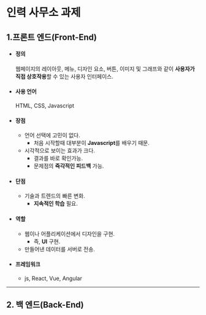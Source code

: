 # 인력 사무소 과제

## 1.프론트 엔드(Front-End)<br>
* #### 정의
  웹페이지의 레이아웃, 메뉴, 디자인 요소, 버튼, 이미지 및 그래프와 같이 **사용자가 직접 상호작용**할 수 있는 사용자 인터페이스.<br>

* #### 사용 언어
  HTML, CSS, Javascript<br>

* #### 장점
  * 언어 선택에 고민이 없다.<br>
    - 처음 시작할때 대부분이 **Javascript**를 배우기 때문.<br>
  * 시각적으로 보이는 효과가 크다.<br>
    - 결과를 바로 확인가능.<br>
    - 문제점의 **즉각적인 피드백** 가능.<br>

* #### 단점
  * 기술과 트렌드의 빠른 변화.<br>
     - **지속적인 학습** 필요.<br>

* #### 역할
  * 웹이나 어플리케이션에서 디자인을 구현.<br>
    - 즉, **UI** 구현.<br>
  * 만들어낸 데이터를 서버로 전송.<br>

* #### 프레임워크
  * js, React, Vue, Angular

 * * *

## 2. 백 엔드(Back-End)<br>  
